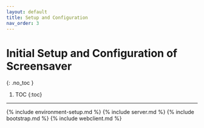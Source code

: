```yaml
---
layout: default
title: Setup and Configuration 
nav_order: 3
---
```


# Initial Setup and Configuration of Screensaver
{: .no_toc }

1. TOC
{:toc}
---
{% include environment-setup.md %}
{% include server.md %}
{% include bootstrap.md %}
{% include webclient.md %}


